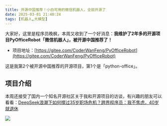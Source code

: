 ```yaml
---
title: 开源中国推荐！小白可用的微信机器人，全部开源了
date: 2025-03-01 21:40:24
tags: [机器人,大模型]
---
```


大家好，这里是程序员晚枫，本周又收到了一个好消息：**我维护了2年多的开源项目PyOfficeRobot「微信机器人」，被开源中国推荐了！**

- 项目地址：[https://gitee.com/CoderWanFeng/PyOfficeRobot](https://gitee.com/CoderWanFeng/PyOfficeRobot)

这是我第2个被开源中国推荐的开源项目，第1个是「python-office」。


## 项目介绍





本周还接受了国内一个知名开源社区关于我和开源项目的访谈，有兴趣的朋友可以看看：[DeepSeek浪潮下如何撑过35岁职场危机？跨界程序员：我不焦虑，40岁就退休](https://mp.weixin.qq.com/s/B9OOU5bb8fOd9KiG43GqAw)


![](https://python-office-1300615378.cos.ap-chongqing.myqcloud.com/community%2Fgitcode%2FCodeMaster-3.jpg)


